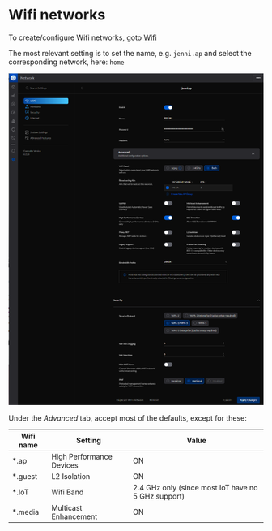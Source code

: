 # Wifi networks

To create/configure Wifi networks, goto [Wifi](https://10.0.10.1/network/default/settings/wifi)

The most relevant setting is to set the name, e.g. ```jenni.ap``` and select the corresponding
network, here: ```home```

![Settings Wifi home / jenni.ap](/assets/Settings-Wifi-home.png)

Under the *Advanced* tab, accept most of the defaults, except for these:

| Wifi name | Setting | Value |
| --------- | ------- | ----- |
| *.ap | High Performance Devices | ON |
| *.guest | L2 Isolation | ON |
| *.IoT | Wifi Band | 2.4 GHz only (since most IoT have no 5 GHz support) |
| *.media | Multicast Enhancement | ON |
